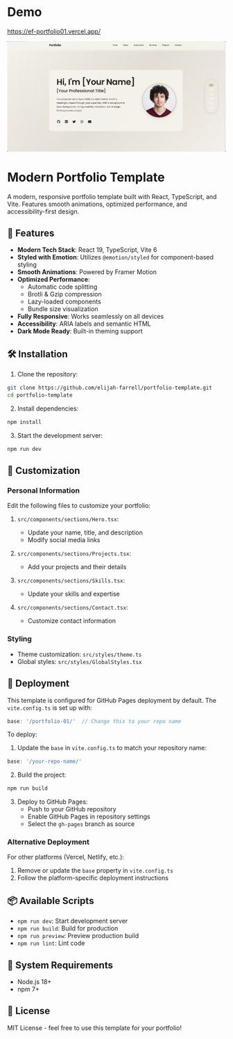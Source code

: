 
# Demo 
https://ef-portfolio01.vercel.app/

![Portfolio Preview](src/assets/default-preview.png)

# Modern Portfolio Template

A modern, responsive portfolio template built with React, TypeScript, and Vite. Features smooth animations, optimized performance, and accessibility-first design.

## 🚀 Features

- **Modern Tech Stack**: React 19, TypeScript, Vite 6
- **Styled with Emotion**: Utilizes `@emotion/styled` for component-based styling
- **Smooth Animations**: Powered by Framer Motion
- **Optimized Performance**:
  - Automatic code splitting
  - Brotli & Gzip compression
  - Lazy-loaded components
  - Bundle size visualization
- **Fully Responsive**: Works seamlessly on all devices
- **Accessibility**: ARIA labels and semantic HTML
- **Dark Mode Ready**: Built-in theming support

## 🛠️ Installation

1. Clone the repository:
```bash
git clone https://github.com/elijah-farrell/portfolio-template.git
cd portfolio-template
```

2. Install dependencies:
```bash
npm install
```

3. Start the development server:
```bash
npm run dev
```

## 📝 Customization

### Personal Information
Edit the following files to customize your portfolio:

1. `src/components/sections/Hero.tsx`:
   - Update your name, title, and description
   - Modify social media links

2. `src/components/sections/Projects.tsx`:
   - Add your projects and their details

3. `src/components/sections/Skills.tsx`:
   - Update your skills and expertise

4. `src/components/sections/Contact.tsx`:
   - Customize contact information

### Styling
- Theme customization: `src/styles/theme.ts`
- Global styles: `src/styles/GlobalStyles.tsx`

## 🚀 Deployment

This template is configured for GitHub Pages deployment by default. The `vite.config.ts` is set up with:
```typescript
base: '/portfolio-01/'  // Change this to your repo name
```

To deploy:

1. Update the `base` in `vite.config.ts` to match your repository name:
```typescript
base: '/your-repo-name/'
```

2. Build the project:
```bash
npm run build
```

3. Deploy to GitHub Pages:
   - Push to your GitHub repository
   - Enable GitHub Pages in repository settings
   - Select the `gh-pages` branch as source

### Alternative Deployment

For other platforms (Vercel, Netlify, etc.):
1. Remove or update the `base` property in `vite.config.ts`
2. Follow the platform-specific deployment instructions



## 📦 Available Scripts

- `npm run dev`: Start development server
- `npm run build`: Build for production
- `npm run preview`: Preview production build
- `npm run lint`: Lint code

## 🔧 System Requirements

- Node.js 18+
- npm 7+

## 📄 License

MIT License - feel free to use this template for your portfolio!
